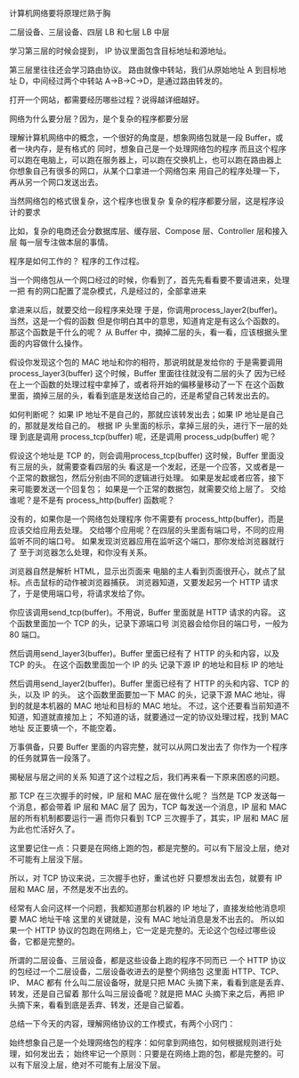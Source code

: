计算机网络要将原理烂熟于胸

二层设备、三层设备、四层 LB 和七层 LB 中层

学习第三层的时候会提到，
IP 协议里面包含目标地址和源地址。

第三层里往往还会学习路由协议。
路由就像中转站，我们从原始地址 A 到目标地址 D，中间经过两个中转站 A->B->C->D，是通过路由转发的。


打开一个网站，都需要经历哪些过程？说得越详细越好。

网络为什么要分层？因为，是个复杂的程序都要分层

理解计算机网络中的概念，一个很好的角度是，想象网络包就是一段 Buffer，或者一块内存，是有格式的
同时，想象自己是一个处理网络包的程序
而且这个程序可以跑在电脑上，可以跑在服务器上，可以跑在交换机上，也可以跑在路由器上
你想象自己有很多的网口，从某个口拿进一个网络包来
用自己的程序处理一下，再从另一个网口发送出去。

当然网络包的格式很复杂，这个程序也很复杂
复杂的程序都要分层，这是程序设计的要求

比如，复杂的电商还会分数据库层、缓存层、Compose 层、Controller 层和接入层
每一层专注做本层的事情。

程序是如何工作的？
程序的工作过程。

当一个网络包从一个网口经过的时候，你看到了，首先先看看要不要请进来，处理一把
有的网口配置了混杂模式，凡是经过的，全部拿进来

拿进来以后，就要交给一段程序来处理
于是，你调用process_layer2(buffer)。当然，这是一个假的函数
但是你明白其中的意思，知道肯定是有这么个函数的。那这个函数是干什么的呢？
从 Buffer 中，摘掉二层的头，看一看，应该根据头里面的内容做什么操作。

假设你发现这个包的 MAC 地址和你的相符，那说明就是发给你的
于是需要调用process_layer3(buffer)
这个时候，Buffer 里面往往就没有二层的头了
因为已经在上一个函数的处理过程中拿掉了，或者将开始的偏移量移动了一下
在这个函数里面，摘掉三层的头，看看到底是发送给自己的，还是希望自己转发出去的。

如何判断呢？
如果 IP 地址不是自己的，那就应该转发出去；如果 IP 地址是自己的，那就是发给自己的。
根据 IP 头里面的标示，拿掉三层的头，进行下一层的处理
到底是调用 process_tcp(buffer) 呢，还是调用 process_udp(buffer) 呢？

假设这个地址是 TCP 的，则会调用process_tcp(buffer)
这时候，Buffer 里面没有三层的头，就需要查看四层的头
看这是一个发起，还是一个应答，又或者是一个正常的数据包，然后分别由不同的逻辑进行处理。
如果是发起或者应答，接下来可能要发送一个回复包；
如果是一个正常的数据包，就需要交给上层了。
交给谁呢？是不是有 process_http(buffer) 函数呢？

没有的，如果你是一个网络包处理程序
你不需要有 process_http(buffer)，而是应该交给应用去处理。
交给哪个应用呢？在四层的头里面有端口号，不同的应用监听不同的端口号。
如果发现浏览器应用在监听这个端口，那你发给浏览器就行了
至于浏览器怎么处理，和你没有关系。

浏览器自然是解析 HTML，显示出页面来
电脑的主人看到页面很开心，就点了鼠标。点击鼠标的动作被浏览器捕获。
浏览器知道，又要发起另一个 HTTP 请求了，于是使用端口号，将请求发给了你。

你应该调用send_tcp(buffer)。不用说，Buffer 里面就是 HTTP 请求的内容。
这个函数里面加一个 TCP 的头，记录下源端口号
浏览器会给你目的端口号，一般为 80 端口。

然后调用send_layer3(buffer)。Buffer 里面已经有了 HTTP 的头和内容，以及 TCP 的头。
在这个函数里面加一个 IP 的头
记录下源 IP 的地址和目标 IP 的地址

然后调用send_layer2(buffer)。Buffer 里面已经有了 HTTP 的头和内容、TCP 的头，以及 IP 的头。
这个函数里面要加一下 MAC 的头，记录下源 MAC 地址，得到的就是本机器的 MAC 地址和目标的 MAC 地址。
不过，这个还要看当前知道不知道，知道就直接加上；
不知道的话，就要通过一定的协议处理过程，找到 MAC 地址
反正要填一个，不能空着。

万事俱备，只要 Buffer 里面的内容完整，就可以从网口发出去了
你作为一个程序的任务就算告一段落了。

揭秘层与层之间的关系
知道了这个过程之后，我们再来看一下原来困惑的问题。

那 TCP 在三次握手的时候，IP 层和 MAC 层在做什么呢？
当然是 TCP 发送每一个消息，都会带着 IP 层和 MAC 层了
因为，TCP 每发送一个消息，IP 层和 MAC 层的所有机制都要运行一遍
而你只看到 TCP 三次握手了，其实，IP 层和 MAC 层为此也忙活好久了。

这里要记住一点：只要是在网络上跑的包，都是完整的。可以有下层没上层，绝对不可能有上层没下层。

所以，对 TCP 协议来说，三次握手也好，重试也好
只要想发出去包，就要有 IP 层和 MAC 层，不然是发不出去的。

经常有人会问这样一个问题，我都知道那台机器的 IP 地址了，直接发给他消息呗
要 MAC 地址干啥
这里的关键就是，没有 MAC 地址消息是发不出去的。
所以如果一个 HTTP 协议的包跑在网络上，它一定是完整的。无论这个包经过哪些设备，它都是完整的。

所谓的二层设备、三层设备，都是这些设备上跑的程序不同而已
一个 HTTP 协议的包经过一个二层设备，二层设备收进去的是整个网络包
这里面 HTTP、TCP、 IP、 MAC 都有
什么叫二层设备呀，就是只把 MAC 头摘下来，看看到底是丢弃、转发，还是自己留着
那什么叫三层设备呢？就是把 MAC 头摘下来之后，再把 IP 头摘下来，看看到底是丢弃、转发，还是自己留着。

总结一下今天的内容，理解网络协议的工作模式，有两个小窍门：

始终想象自己是一个处理网络包的程序：如何拿到网络包，如何根据规则进行处理，如何发出去；
始终牢记一个原则：只要是在网络上跑的包，都是完整的。可以有下层没上层，绝对不可能有上层没下层。
